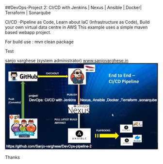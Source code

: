 ##DevOps-Project 2: CI/CD with Jenkins | Nexus | Ansible | Docker| Terraform | Sonarqube

CI/CD -Pipeline as Code, Learn about IaC (Infrastructure as Code), Build your own virtual data centre in AWS
This example uses a simple maven based webapp project.

For build use : mvn clean package

Test 

sanjo varghese (system administrator)
www.sanjovarghese.in
![Image](https://github.com/Sanjo-varghese/DevOps-pipeline-2/blob/master/devops%202%20diagram.jpg)

Thanks 
